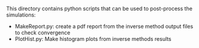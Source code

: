 
This directory contains python scripts that can be used to post-process the simulations:

- MakeReport.py: create a pdf report from the inverse method output files to check convergence
- PlotHist.py:   Make histogram plots from inverse methods results
